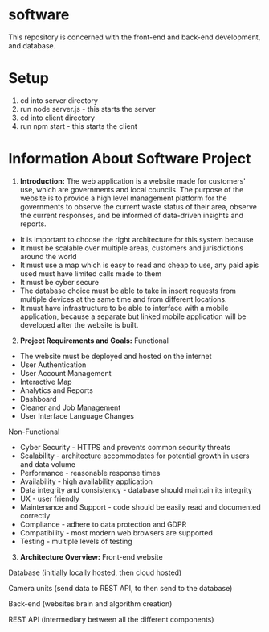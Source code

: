 # software
This repository is concerned with the front-end and back-end development, and database.

# Setup
1. cd into server directory
2. run node server.js - this starts the server
3. cd into client directory 
4. run npm start - this starts the client

# Information About Software Project 
1. **Introduction:**
The web application is a website made for customers' use, which are governments and local councils. The purpose of the website is to provide a high level management platform for the governments to observe the current waste status of their area, observe the current responses, and be informed of data-driven insights and reports.
- It is important to choose the right architecture for this system because
- It must be scalable over multiple areas, customers and jurisdictions around the world
- It must use a map which is easy to read and cheap to use, any paid apis used must have limited calls made to them
- It must be cyber secure
- The database choice must be able to take in insert requests from multiple devices at the same time and from different locations.
- It must have infrastructure to be able to interface with a mobile application, because a separate but linked mobile application will be developed after the website is built.

2. **Project Requirements and Goals:**
Functional
- The website must be deployed and hosted on the internet
- User Authentication
- User Account Management
- Interactive Map
- Analytics and Reports
- Dashboard
- Cleaner and Job Management
- User Interface Language Changes


Non-Functional
- Cyber Security - HTTPS and prevents common security threats
- Scalability - architecture accommodates for potential growth in users and data volume
- Performance - reasonable response times
- Availability - high availability application
- Data integrity and consistency - database should maintain its integrity
- UX - user friendly
- Maintenance and Support - code should be easily read and documented correctly
- Compliance - adhere to data protection and GDPR
- Compatibility - most modern web browsers are supported
- Testing - multiple levels of testing


3. **Architecture Overview:**
Front-end website

Database (initially locally hosted, then cloud hosted)

Camera units (send data to REST API, to then send to the database)

Back-end (websites brain and algorithm creation)

REST API (intermediary between all the different components)
